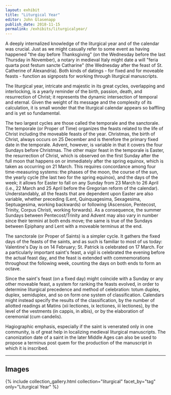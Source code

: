```yaml
---
layout: exhibit
title: "Liturgical Year"
editor: John Glasenapp
publish_date: 2018-11-15
permalink: /exhibits/liturgicalyear/
---
```


A deeply internalized knowledge of the liturgical year and of the calendar was crucial. Just as we might casually refer to some event as having happened "the day before Thanksgiving" (on the Wednesday before the last Thursday in November), a notary in medieval Italy might date a will "feria quarta post festum sancte Catharine" (the Wednesday after the feast of St. Catherine of Alexandria). Both kinds of datings - for fixed and for moveable feasts - function as signposts for working through liturgical manuscripts.

The liturgical year, intricate and majestic in its great cycles, overlapping and interlocking, is a yearly reminder of the birth, passion, death, and resurrection of Christ; it represents the dynamic intersection of temporal and eternal. Given the weight of its message and the complexity of its calculation, it is small wonder that the liturgical calendar appears so baffling and is yet so fundamental.

The two largest cycles are those called the temporale and the sanctorale. The temporale (or Proper of Time) organizes the feasts related to the life of Christ including the moveable feasts of the year. Christmas, the birth of Christ, always occurs on 25 December and is therefore the primary fixed date in the temporale. Advent, however, is variable in that it covers the four Sundays before Christmas. The other major feast in the temporale is Easter, the resurrection of Christ, which is observed on the first Sunday after the full moon that happens on or immediately after the spring equinox, which is taken as occurring on 21 March. This requires concordance among four time-measuring systems: the phases of the moon, the course of the sun, the yearly cycle (the last two for the spring equinox), and the days of the week; it allows for Easter to fall on any Sunday from 23 March to 26 April (i.e., 22 March and 25 April before the Gregorian reform of the calendar). Understandably, all the feasts that are dependent upon Easter are also variable, whether preceding (Lent, Quinquagesima, Sexagesima, Septuagesima, working backwards) or following (Ascension, Pentecost, Trinity, Corpus Christi, working forwards). As a consequence, the summer Sundays between Pentecost/Trinity and Advent may also vary in number since their termini at both ends move; the same is true of the Sundays between Epiphany and Lent with a moveable terminus at the end.

The sanctorale (or Proper of Saints) is a simpler cycle. It gathers the fixed days of the feasts of the saints, and as such is familiar to most of us today: Valentine's Day is on 14 February; St. Patrick is celebrated on 17 March. For a particularly important saint's feast, a vigil is celebrated the evening before the actual feast day, and the feast is extended with commemorations throughout the following week, counting the days on both ends to form an octave.

Since the saint's feast (on a fixed day) might coincide with a Sunday or any other moveable feast, a system for ranking the feasts evolved, in order to determine liturgical precedence and method of celebration: totum duplex, duplex, semiduplex, and so on form one system of classification. Calendars might instead specify the results of the classification, by the number of allotted readings at Matins (xii lectiones, ix lectiones, iii lectiones), by the level of the vestments (in cappis, in albis), or by the elaboration of ceremonial (cum candelis).

Hagiographic emphasis, especially if the saint is venerated only in one community, is of great help in localizing medieval liturgical manuscripts. The canonization date of a saint in the later Middle Ages can also be used to propose a terminus post quem for the production of the manuscript in which it is inscribed.

---

## Images

{% include collection_gallery.html collection="liturgical" facet_by="tag" only="Liturgical Year" %}

<!-- ---

Benjamin MS 3, ff. 4v-5: A ferial psalter from 15th century Germany whose calendar includes, in red ink, the feasts of Dominic "patris nostri" ranked as "totum duplex" (5 August) and Sebaldus (19 August) showing that the book was made for the Dominicans of Nurnberg.

Plimpton MS 040B, f. 1r: A gradual from 15th century Italy with an inordinately large historiated initial of relatively unimportant saint: Helen, who found the True Cross (18 August). Presumably the book was made for a church with particular veneration of St. Helen.
 -->